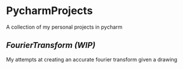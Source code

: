 # PycharmProjects

A collection of my personal projects in pycharm

## *FourierTransform (WIP)*

My attempts at creating an accurate fourier transform given a drawing
